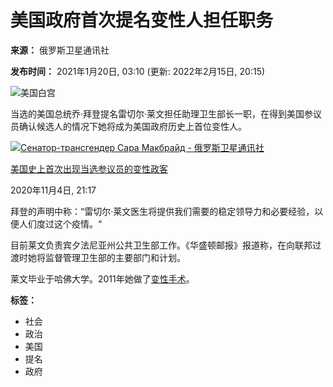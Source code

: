 # 美国政府首次提名变性人担任职务

**来源：** 俄罗斯卫星通讯社

**发布时间：** 2021年1月20日, 03:10 (更新: 2022年2月15日, 20:15)

![美国白宫](https://cdn.sputniknews.cn/img/102195/04/1021950403_0:0:3073:1728_600x0_80_0_0_aef9bbfd441b1d7fe5d2554ee5421c01.jpg.webp)

当选的美国总统乔·拜登提名雷切尔·莱文担任助理卫生部长一职，在得到美国参议员确认候选人的情况下她将成为美国政府历史上首位变性人。

[![Сенатор-трансгендер Сара Макбрайд - 俄罗斯卫星通讯社](https://cdn.sputniknews.cn/img/07e4/11/04/1032453512_0:108:1576:801_600x0_80_0_0_e9879a9cfc72a6330ea15397e9d382d6.jpg.webp)](/20201104/1032453127.html "美国史上首次出现当选参议员的变性政客")

[美国史上首次出现当选参议员的变性政客](/20201104/1032453127.html "美国史上首次出现当选参议员的变性政客")

2020年11月4日, 21:17

拜登的声明中称：“雷切尔·莱文医生将提供我们需要的稳定领导力和必要经验，以便人们度过这个疫情。“

目前莱文负责宾夕法尼亚州公共卫生部工作。《华盛顿邮报》报道称，在向联邦过渡时她将监督管理卫生部的主要部门和计划。

莱文毕业于哈佛大学。2011年她做了[变性手术](http://sputniknews.cn/military/201708301023476744/)。

**标签：**

*   社会
*   政治
*   美国
*   提名
*   政府
